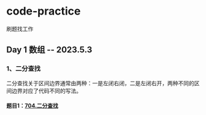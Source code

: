 # code-practice
刷题找工作

## Day 1 数组 -- 2023.5.3

### 1、二分查找
二分查找关于区间边界通常由两种：一是左闭右闭，二是左闭右开，两种不同的区间边界对应了代码不同的写法。
#### 题目1：[704.二分查找](https://leetcode.cn/problems/binary-search/submissions/429338524/)

